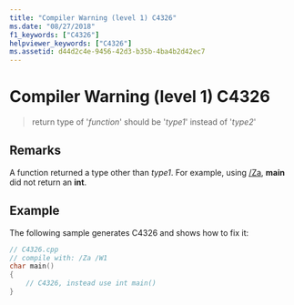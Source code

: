```yaml
---
title: "Compiler Warning (level 1) C4326"
ms.date: "08/27/2018"
f1_keywords: ["C4326"]
helpviewer_keywords: ["C4326"]
ms.assetid: d44d2c4e-9456-42d3-b35b-4ba4b2d42ec7
---
```

# Compiler Warning (level 1) C4326

> return type of '*function*' should be '*type1*' instead of '*type2*'

## Remarks

A function returned a type other than *type1*. For example, using [/Za](../../build/reference/za-ze-disable-language-extensions.md), **main** did not return an **int**.

## Example

The following sample generates C4326 and shows how to fix it:

```cpp
// C4326.cpp
// compile with: /Za /W1
char main()
{
    // C4326, instead use int main()
}
```
